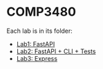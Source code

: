 # COMP3480

Each lab is in its folder:

- [Lab1: FastAPI](https://github.com/adomaitisc/COMP3480/tree/main/lab1)
- [Lab2: FastAPI + CLI + Tests](https://github.com/adomaitisc/COMP3480/tree/main/lab2)
- [Lab3: Express](https://github.com/adomaitisc/COMP3480/tree/main/lab3)

